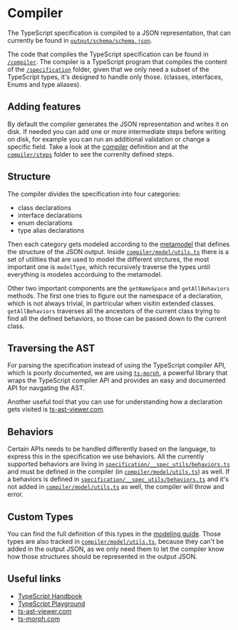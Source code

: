 # Compiler

The TypeScript specification is compiled to a JSON representation, that can
currently be found in [`output/schema/schema.json`](../output/schema/schema.json).

The code that compiles the TypeScript specification can be found in [`/compiler`](../compiler/src).
The compiler is a TypeScript program that compiles the content of the [`/specification`](../specification)
folder, given that we only need a subset of the TypeScript types, it's designed
to handle only those. (classes, interfaces, Enums and type aliases).

## Adding features

By default the compiler generates the JSON representation and writes it on disk.
If needed you can add one or more intermediate steps before writing on disk,
for example you can run an additional validation or change a specific field.
Take a look at the [compiler](../compiler/src/compiler.ts) definition
and at the [`compiler/steps`](../compiler/src/steps) folder
to see the currenlty defined steps.

## Structure

The compiler divides the specification into four categories:

- class declarations
- interface declarations
- enum declarations
- type alias declarations

Then each category gets modeled according to the [metamodel](../compiler/src/model/metamodel.ts)
that defines the structure of the JSON output.
Inside [`compiler/model/utils.ts`](../compiler/src/model/utils.ts) there is a set of
utilities that are used to model the different strctures, the most important one is `modelType`,
which recursively traverse the types until everything is modeles accorduing to the metamodel.

Other two important components are the `getNameSpace` and `getAllBehaviors` methods.
The first one tries to figure out the namespace of a declaration, which is not always
trivial, in partricular when visitin extended classes.
`getAllBehaviors` traverses all the ancestors of the current class trying to find
all the defined behaviors, so those can be passed down to the current class.

## Traversing the AST

For parsing the specification instead of using the TypeScript compiler API, which is poorly documented,
we are using [`ts-morph`](https://ts-morph.com/), a powerful library that wraps the TypeScript compiler API
and provides an easy and documented API for navgating the AST.

Another useful tool that you can use for understanding how a declaration gets visited is [ts-ast-viewer.com](https://ts-ast-viewer.com/).

## Behaviors

Certain APIs needs to be handled differently based on the language, to express this in the specification
we use behaviors. All the currently supported behaviors are living in [`specification/__spec_utils/behaviors.ts`](../specification/__spec_utils/behaviors.ts)
and must be defined in the compiler (in [`compiler/model/utils.ts`](../compiler/src/model/utils.ts)) as well.
If a behaviors is defined in [`specification/__spec_utils/behaviors.ts`](../specification/__spec_utils/behaviors.ts) and
it's not added in [`compiler/model/utils.ts`](../compiler/src/model/utils.ts) as well, the compiler will throw and error.

## Custom Types

You can find the full definition of this types in the [modeling guide](./modeling-guide.md).
Those types are also tracked in [`compiler/model/utils.ts`](../compiler/src/model/utils.ts),
because they can't be added in the output JSON, as we only need them to let the compiler
know how those structures should be represented in the output JSON.

## Useful links

- [TypeScript Handbook](https://www.typescriptlang.org/docs/handbook/)
- [TypeScript Playground](https://www.typescriptlang.org/play)
- [ts-ast-viewer.com](https://ts-ast-viewer.com/)
- [ts-morph.com](https://ts-morph.com/)